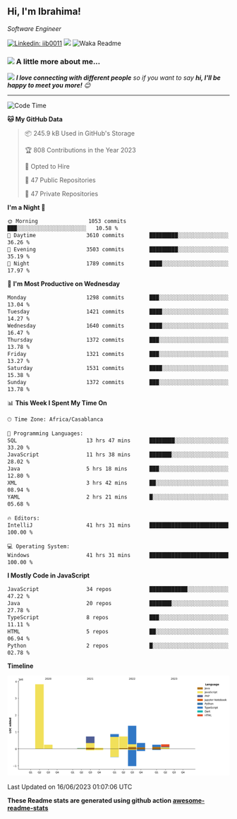 <h2>Hi, I'm Ibrahima! </h2>
<p><em>Software Engineer 
</em></p>


[![Linkedin: iib0011](https://img.shields.io/badge/-iib0011-blue?style=flat-square&logo=Linkedin&logoColor=white&link=https://www.linkedin.com/in/iib0011/)](https://www.linkedin.com/in/iib0011/)
![](https://visitor-badge.glitch.me/badge?page_id=iib0011)
![Waka Readme](https://github.com/iib0011/iib0011/workflows/Waka%20Readme/badge.svg)


### <img src="https://media.giphy.com/media/VgCDAzcKvsR6OM0uWg/giphy.gif" width="50"> A little more about me...  


<img src="https://media.giphy.com/media/LnQjpWaON8nhr21vNW/giphy.gif" width="60"> <em><b>I love connecting with different people</b> so if you want to say <b>hi, I'll be happy to meet you more!</b> 😊</em>

---
<!--START_SECTION:waka-->
![Code Time](http://img.shields.io/badge/Code%20Time-2%2C218%20hrs%2010%20mins-blue)

**🐱 My GitHub Data** 

> 📦 245.9 kB Used in GitHub's Storage 
 > 
> 🏆 808 Contributions in the Year 2023
 > 
> 💼 Opted to Hire
 > 
> 📜 47 Public Repositories 
 > 
> 🔑 47 Private Repositories 
 > 
**I'm a Night 🦉** 

```text
🌞 Morning                1053 commits        ███░░░░░░░░░░░░░░░░░░░░░░   10.58 % 
🌆 Daytime                3610 commits        █████████░░░░░░░░░░░░░░░░   36.26 % 
🌃 Evening                3503 commits        █████████░░░░░░░░░░░░░░░░   35.19 % 
🌙 Night                  1789 commits        ████░░░░░░░░░░░░░░░░░░░░░   17.97 % 
```
📅 **I'm Most Productive on Wednesday** 

```text
Monday                   1298 commits        ███░░░░░░░░░░░░░░░░░░░░░░   13.04 % 
Tuesday                  1421 commits        ████░░░░░░░░░░░░░░░░░░░░░   14.27 % 
Wednesday                1640 commits        ████░░░░░░░░░░░░░░░░░░░░░   16.47 % 
Thursday                 1372 commits        ███░░░░░░░░░░░░░░░░░░░░░░   13.78 % 
Friday                   1321 commits        ███░░░░░░░░░░░░░░░░░░░░░░   13.27 % 
Saturday                 1531 commits        ████░░░░░░░░░░░░░░░░░░░░░   15.38 % 
Sunday                   1372 commits        ███░░░░░░░░░░░░░░░░░░░░░░   13.78 % 
```


📊 **This Week I Spent My Time On** 

```text
🕑︎ Time Zone: Africa/Casablanca

💬 Programming Languages: 
SQL                      13 hrs 47 mins      ████████░░░░░░░░░░░░░░░░░   33.20 % 
JavaScript               11 hrs 38 mins      ███████░░░░░░░░░░░░░░░░░░   28.02 % 
Java                     5 hrs 18 mins       ███░░░░░░░░░░░░░░░░░░░░░░   12.80 % 
XML                      3 hrs 42 mins       ██░░░░░░░░░░░░░░░░░░░░░░░   08.94 % 
YAML                     2 hrs 21 mins       █░░░░░░░░░░░░░░░░░░░░░░░░   05.68 % 

🔥 Editors: 
IntelliJ                 41 hrs 31 mins      █████████████████████████   100.00 % 

💻 Operating System: 
Windows                  41 hrs 31 mins      █████████████████████████   100.00 % 
```

**I Mostly Code in JavaScript** 

```text
JavaScript               34 repos            ████████████░░░░░░░░░░░░░   47.22 % 
Java                     20 repos            ███████░░░░░░░░░░░░░░░░░░   27.78 % 
TypeScript               8 repos             ███░░░░░░░░░░░░░░░░░░░░░░   11.11 % 
HTML                     5 repos             ██░░░░░░░░░░░░░░░░░░░░░░░   06.94 % 
Python                   2 repos             █░░░░░░░░░░░░░░░░░░░░░░░░   02.78 % 
```



**Timeline**

![Lines of Code chart](https://raw.githubusercontent.com/iib0011/iib0011/master/assets/bar_graph.png)


 Last Updated on 16/06/2023 01:07:06 UTC
<!--END_SECTION:waka-->

**These Readme stats are generated using github action [awesome-readme-stats](https://github.com/iib0011/waka-readme-stats)**
